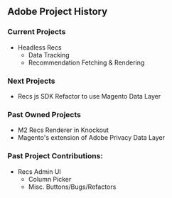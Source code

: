 ## Adobe Project History


### Current Projects
- Headless Recs
  - Data Tracking
  - Recommendation Fetching & Rendering
  
### Next Projects
- Recs js SDK Refactor to use Magento Data Layer

### Past Owned Projects
- M2 Recs Renderer in Knockout
- Magento's extension of Adobe Privacy Data Layer

### Past Project Contributions:
- Recs Admin UI
  - Column Picker
  - Misc. Buttons/Bugs/Refactors
